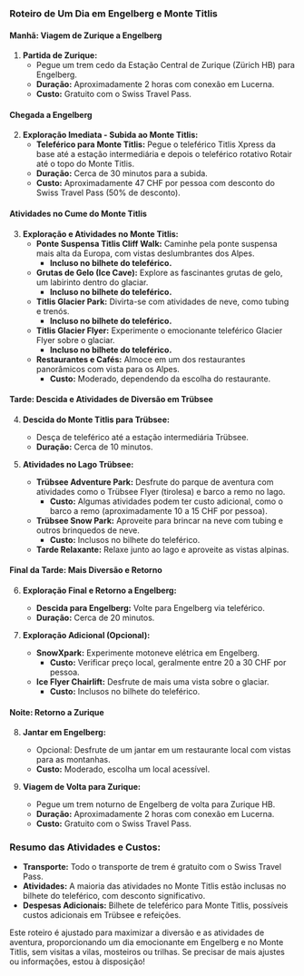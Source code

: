 ### Roteiro de Um Dia em Engelberg e Monte Titlis

#### **Manhã: Viagem de Zurique a Engelberg**

1. **Partida de Zurique:**
   - Pegue um trem cedo da Estação Central de Zurique (Zürich HB) para Engelberg.
   - **Duração:** Aproximadamente 2 horas com conexão em Lucerna.
   - **Custo:** Gratuito com o Swiss Travel Pass.

#### **Chegada a Engelberg**

2. **Exploração Imediata - Subida ao Monte Titlis:**
   - **Teleférico para Monte Titlis:** Pegue o teleférico Titlis Xpress da base até a estação intermediária e depois o teleférico rotativo Rotair até o topo do Monte Titlis.
   - **Duração:** Cerca de 30 minutos para a subida.
   - **Custo:** Aproximadamente 47 CHF por pessoa com desconto do Swiss Travel Pass (50% de desconto).

#### **Atividades no Cume do Monte Titlis**

3. **Exploração e Atividades no Monte Titlis:**
   - **Ponte Suspensa Titlis Cliff Walk:** Caminhe pela ponte suspensa mais alta da Europa, com vistas deslumbrantes dos Alpes.
     - **Incluso no bilhete do teleférico.**
   - **Grutas de Gelo (Ice Cave):** Explore as fascinantes grutas de gelo, um labirinto dentro do glaciar.
     - **Incluso no bilhete do teleférico.**
   - **Titlis Glacier Park:** Divirta-se com atividades de neve, como tubing e trenós.
     - **Incluso no bilhete do teleférico.**
   - **Titlis Glacier Flyer:** Experimente o emocionante teleférico Glacier Flyer sobre o glaciar.
     - **Incluso no bilhete do teleférico.**
   - **Restaurantes e Cafés:** Almoce em um dos restaurantes panorâmicos com vista para os Alpes.
     - **Custo:** Moderado, dependendo da escolha do restaurante.

#### **Tarde: Descida e Atividades de Diversão em Trübsee**

4. **Descida do Monte Titlis para Trübsee:**

   - Desça de teleférico até a estação intermediária Trübsee.
   - **Duração:** Cerca de 10 minutos.

5. **Atividades no Lago Trübsee:**
   - **Trübsee Adventure Park:** Desfrute do parque de aventura com atividades como o Trübsee Flyer (tirolesa) e barco a remo no lago.
     - **Custo:** Algumas atividades podem ter custo adicional, como o barco a remo (aproximadamente 10 a 15 CHF por pessoa).
   - **Trübsee Snow Park:** Aproveite para brincar na neve com tubing e outros brinquedos de neve.
     - **Custo:** Inclusos no bilhete do teleférico.
   - **Tarde Relaxante:** Relaxe junto ao lago e aproveite as vistas alpinas.

#### **Final da Tarde: Mais Diversão e Retorno**

6. **Exploração Final e Retorno a Engelberg:**

   - **Descida para Engelberg:** Volte para Engelberg via teleférico.
   - **Duração:** Cerca de 20 minutos.

7. **Exploração Adicional (Opcional):**
   - **SnowXpark:** Experimente motoneve elétrica em Engelberg.
     - **Custo:** Verificar preço local, geralmente entre 20 a 30 CHF por pessoa.
   - **Ice Flyer Chairlift:** Desfrute de mais uma vista sobre o glaciar.
     - **Custo:** Inclusos no bilhete do teleférico.

#### **Noite: Retorno a Zurique**

8. **Jantar em Engelberg:**

   - Opcional: Desfrute de um jantar em um restaurante local com vistas para as montanhas.
   - **Custo:** Moderado, escolha um local acessível.

9. **Viagem de Volta para Zurique:**
   - Pegue um trem noturno de Engelberg de volta para Zurique HB.
   - **Duração:** Aproximadamente 2 horas com conexão em Lucerna.
   - **Custo:** Gratuito com o Swiss Travel Pass.

### Resumo das Atividades e Custos:

- **Transporte:** Todo o transporte de trem é gratuito com o Swiss Travel Pass.
- **Atividades:** A maioria das atividades no Monte Titlis estão inclusas no bilhete do teleférico, com desconto significativo.
- **Despesas Adicionais:** Bilhete de teleférico para Monte Titlis, possíveis custos adicionais em Trübsee e refeições.

Este roteiro é ajustado para maximizar a diversão e as atividades de aventura, proporcionando um dia emocionante em Engelberg e no Monte Titlis, sem visitas a vilas, mosteiros ou trilhas. Se precisar de mais ajustes ou informações, estou à disposição!
